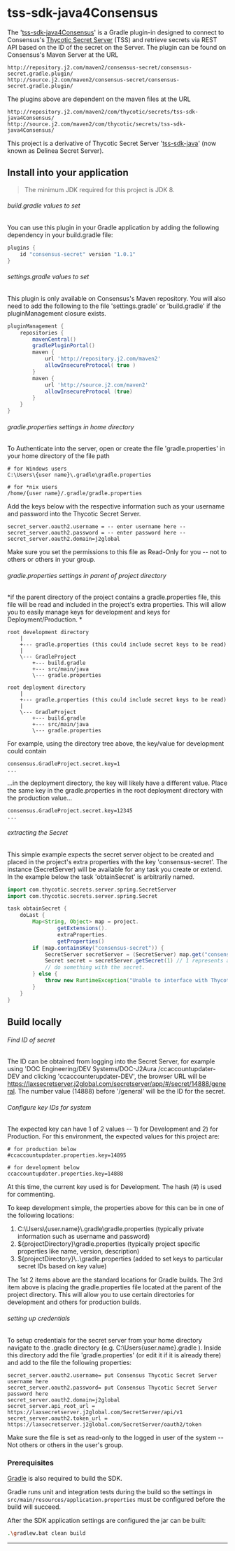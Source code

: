 # tss-sdk-java4Consensus


The '[tss-sdk-java4Consensus](https://github.com/J2Global-Fax/tss-sdk-java4Consensus)' is a Gradle plugin-in designed to connect to Consensus's [Thycotic Secret Server](https://laxsecretserver.j2global.com/secretserver/Login.aspx) (TSS) and retrieve secrets via REST API based on the ID of the secret on the Server.  The plugin can be found on Consensus's Maven Server at the URL
``` 
http://repository.j2.com/maven2/consensus-secret/consensus-secret.gradle.plugin/
http://source.j2.com/maven2/consensus-secret/consensus-secret.gradle.plugin/
```
The plugins above are dependent on the maven files at the URL
``` 
http://repository.j2.com/maven2/com/thycotic/secrets/tss-sdk-java4Consensus/
http://source.j2.com/maven2/com/thycotic/secrets/tss-sdk-java4Consensus/
```

This project is a derivative of Thycotic Secret Server '[tss-sdk-java](https://github.com/DelineaXPM/tss-sdk-java)' (now known as Delinea Secret Server).


## Install into your application

>The minimum JDK required for this project is JDK 8.

###### build.gradle values to set
You can use this plugin in your Gradle application by adding the following dependency in your build.gradle file:
```groovy
plugins {
    id "consensus-secret" version "1.0.1"
}
```

###### settings.gradle values to set

This plugin is only available on Consensus's Maven repository.  You will also need to add the following to the file 'settings.gradle' or 'build.gradle' if the pluginManagement closure exists.
```groovy 
pluginManagement {
    repositories {
        mavenCentral()
        gradlePluginPortal()
        maven {
            url 'http://repository.j2.com/maven2'
            allowInsecureProtocol( true )
        }
        maven {
            url 'http://source.j2.com/maven2'
            allowInsecureProtocol (true)
        }
    }
}
```

###### gradle.properties settings in home directory
To Authenticate into the server, open or create the file 'gradle.properties' in your home directory of the file path
```
# for Windows users
C:\Users\{user name}\.gradle\gradle.properties

# for *nix users
/home/{user name}/.gradle/gradle.properties
```

Add the keys below with the respective information such as your username and password into the Thycotic Secret Server.
```properties
secret_server.oauth2.username = -- enter username here --
secret_server.oauth2.password = -- enter password here --
secret_server.oauth2.domain=j2global
```

Make sure you set the permissions to this file as Read-Only for you -- not to others or others in your group.

###### gradle.properties settings in parent of project directory
*if the parent directory of the project contains a gradle.properties file, this file will be read and included in the project's extra properties.  This will allow you to easily manage keys for development and keys for Deployment/Production.
*

```
root development directory
    |
    +--- gradle.properties (this could include secret keys to be read)
    |
    \--- GradleProject
        +--- build.gradle
        +--- src/main/java
        \--- gradle.properties

root deployment directory
    |
    +--- gradle.properties (this could include secret keys to be read)
    |
    \--- GradleProject
        +--- build.gradle
        +--- src/main/java
        \--- gradle.properties
```


For example, using the directory tree above, the key/value for development could contain
```properties
consensus.GradleProject.secret.key=1
...
```
...in the deployment directory, the key will likely have a different value. Place the same key in the gradle.properties in the root deployment directory with the production value...
```properties
consensus.GradleProject.secret.key=12345
...
```
###### extracting the Secret
This simple example expects the secret server object to be  created and placed in the project's extra properties with the key 'consensus-secret'. The instance (SecretServer) will be available for any task you create or extend.  In the example below the task 'obtainSecret' is arbitrarily named.
```groovy
import com.thycotic.secrets.server.spring.SecretServer
import com.thycotic.secrets.server.spring.Secret

task obtainSecret {
    doLast {
        Map<String, Object> map = project.
                getExtensions().
                extraProperties.
                getProperties()
        if (map.containsKey("consensus-secret")) {
            SecretServer secretServer = (SecretServer) map.get("consensus-secret")
            Secret secret = secretServer.getSecret(1) // 1 represents a particular key in TSS
            // do something with the secret.
        } else {
            throw new RuntimeException("Unable to interface with Thycotic Secret Server.  Check the log files for the reason.")
        }
    }
}
```

## Build locally

###### Find ID of secret

The ID can be obtained from logging into the Secret Server, for example using 'DOC Engineering/DEV Systems/DOC-J2Aura /ccaccountupdater-DEV and clicking 'ccaccounterupdater-DEV', the browser URL will be https://laxsecretserver.j2global.com/secretserver/app/#/secret/14888/general.  The number value (14888) before '/general' will be the ID for the secret.

###### Configure key IDs for system
The expected key can have 1 of 2 values -- 1) for Development and 2) for Production.  For this environment, the expected values for this project are:
``` 
# for production below
#ccaccountupdater.properties.key=14895

# for development below
ccaccountupdater.properties.key=14888
```
At this time, the current key used is for Development.  The hash (#) is used for commenting.

To keep development simple, the properties above for this can be in one of the following locations:
1. C:\\Users\\{user.name}\\.gradle\\gradle.properties (typically private information such as username and password)
2. ${projectDirectory}\\gradle.properties (typically project specific properties like name, version, description)
3. ${projectDirectory}\\..\\gradle.properties (added to set keys to particular secret IDs based on key value)

The 1st 2 items above are the standard locations for Gradle builds.  The 3rd item above is placing the gradle.properties file located at the parent of the project directory.  This will allow you to use certain directories for development and others for production builds.

###### setting up credentials
To setup credentials for the secret server from your home directory navigate to the .gradle directory (e.g. C:\Users\{user.name}\.gradle ).  Inside this directory add the file 'gradle.properties' (or edit it if it is already there) and add to the file the following properties:
```
secret_server.oauth2.username= put Consensus Thycotic Secret Server username here
secret_server.oauth2.password= put Consensus Thycotic Secret Server password here
secret_server.oauth2.domain=j2global
secret_server.api_root_url = https://laxsecretserver.j2global.com/SecretServer/api/v1
secret_server.oauth2.token_url = https://laxsecretserver.j2global.com/SecretServer/oauth2/token
```
Make sure the file is set as read-only to the logged in user of the system -- Not others or others in the user's group.

### Prerequisites

[Gradle](https://gradle.org/) is also required to build the SDK.

Gradle runs unit and integration tests during the build so the settings in
`src/main/resources/application.properties` must be configured before the build
will succeed.

After the SDK application settings are configured the jar can be built:

```bash
.\gradlew.bat clean build
```

-------------------------------------------
